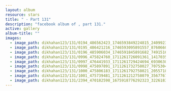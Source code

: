 ```yaml
---
layout: album
resource: stars
title: " - Part 131"
description: "facebook album of , part 131."
active: gallery
album-title: ""
images:
  - image_path: dikhahan123/131/0194_486562423_1746593849224815_2409923261122580261_n.jpg
  - image_path: dikhahan123/131/0195_486421216_1746593095891557_8760660534385318072_n.jpg
  - image_path: dikhahan123/131/0196_485906034_1746591845891682_7491516658532267593_n.jpg
  - image_path: dikhahan123/131/0996_475824760_1711261726091361_1417035253349835263_n.jpg
  - image_path: dikhahan123/131/0997_476441933_1711261729424694_6930630410318215047_n.jpg
  - image_path: dikhahan123/131/0998_475897891_1711261732758027_7075304897354759253_n.jpg
  - image_path: dikhahan123/131/1000_475806183_1711261792758021_2055718536196406887_n.jpg
  - image_path: dikhahan123/131/1001_475739481_1711261212758079_3567767675503838100_n.jpg
  - image_path: dikhahan123/131/2394_470182598_1675918776292323_3226183716231204992_n.jpg
---
```

